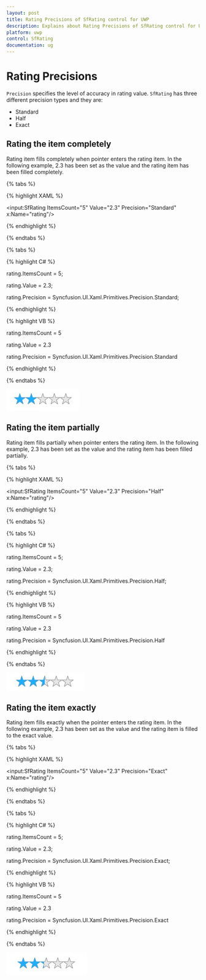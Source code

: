 ```yaml
---
layout: post
title: Rating Precisions of SfRating control for UWP
description: Explains about Rating Precisions of SfRating control for UWP
platform: uwp
control: SfRating
documentation: ug
---
```


# Rating Precisions

`Precision` specifies the level of accuracy in rating value. `SfRating` has three different precision types and they are:

* Standard
* Half
* Exact

## Rating the item completely


Rating item fills completely when pointer enters the rating item. In the following example, 2.3 has been set as the value and the rating item has been filled completely.

{% tabs %}

{% highlight XAML %}

<input:SfRating ItemsCount="5" Value="2.3"
                Precision="Standard" x:Name="rating"/>

{% endhighlight %}

{% endtabs %}

{% tabs %}

{% highlight C# %}

rating.ItemsCount = 5;

rating.Value = 2.3;

rating.Precision = Syncfusion.UI.Xaml.Primitives.Precision.Standard;

{% endhighlight %}

{% highlight VB %}

rating.ItemsCount = 5

rating.Value = 2.3

rating.Precision = Syncfusion.UI.Xaml.Primitives.Precision.Standard

{% endhighlight %}

{% endtabs %}

![](Rating-Precisions-images/Rating-Precisions-img1.jpeg)


## Rating the item partially

Rating item fills partially when pointer enters the rating item. In the following example, 2.3 has been set as the value and the rating item has been filled partially.

{% tabs %}

{% highlight XAML %}

<input:SfRating ItemsCount="5" Value="2.3"
                Precision="Half" x:Name="rating"/>

{% endhighlight %}

{% endtabs %}

{% tabs %}

{% highlight C# %}

rating.ItemsCount = 5;

rating.Value = 2.3;

rating.Precision = Syncfusion.UI.Xaml.Primitives.Precision.Half;

{% endhighlight %}

{% highlight VB %}

rating.ItemsCount = 5

rating.Value = 2.3

rating.Precision = Syncfusion.UI.Xaml.Primitives.Precision.Half

{% endhighlight %}

{% endtabs %}

![](Rating-Precisions-images/Rating-Precisions-img2.jpeg)


## Rating the item exactly

Rating item fills exactly when the pointer enters the rating item. In the following example, 2.3 has been set as the value and the rating item is filled to the exact value.

{% tabs %}

{% highlight XAML %}

<input:SfRating ItemsCount="5" Value="2.3"
                Precision="Exact" x:Name="rating"/>

{% endhighlight %}

{% endtabs %}

{% tabs %}

{% highlight C# %}

rating.ItemsCount = 5;

rating.Value = 2.3;

rating.Precision = Syncfusion.UI.Xaml.Primitives.Precision.Exact;

{% endhighlight %}

{% highlight VB %}

rating.ItemsCount = 5

rating.Value = 2.3

rating.Precision = Syncfusion.UI.Xaml.Primitives.Precision.Exact

{% endhighlight %}

{% endtabs %}

![](Rating-Precisions-images/Rating-Precisions-img3.jpeg)


